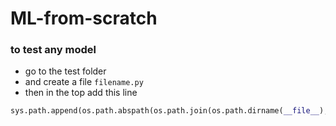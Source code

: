 # ML-from-scratch

### to test any model 
- go to the test folder 
- and create a file `filename.py`
- then in the top add this line 
```python
sys.path.append(os.path.abspath(os.path.join(os.path.dirname(__file__), '..')))
```